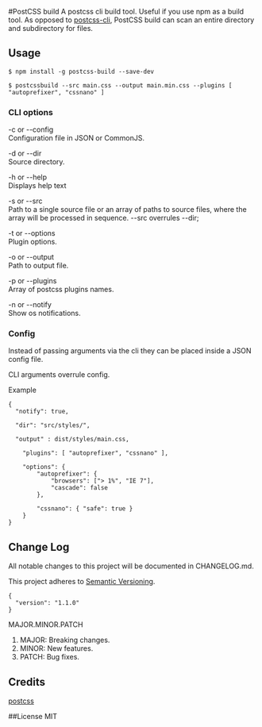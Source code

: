 #PostCSS build
A postcss cli build tool. Useful if you use npm as a build tool. As opposed to [postcss-cli](https://github.com/postcss/postcss-cli), PostCSS build can scan an entire directory and subdirectory for files.

## Usage
```
$ npm install -g postcss-build --save-dev

$ postcssbuild --src main.css --output main.min.css --plugins [ "autoprefixer", "cssnano" ]
```


### CLI options
-c or --config  
Configuration file in JSON or CommonJS.  

-d or --dir  
Source directory.  

-h or --help  
Displays help text  

-s or --src  
Path to a single source file or an array of paths to source files, where the array will be processed in sequence. --src overrules --dir;

-t or --options  
Plugin options.

-o or --output  
Path to output file.

-p or --plugins  
Array of postcss plugins names.

-n or --notify  
Show os notifications.


### Config
Instead of passing arguments via the cli they can be placed inside a JSON config file.

CLI arguments overrule config.

Example
```
{
  "notify": true,

  "dir": "src/styles/",

  "output" : dist/styles/main.css,

	"plugins": [ "autoprefixer", "cssnano" ],

	"options": {
		"autoprefixer": {
			"browsers": ["> 1%", "IE 7"],
			"cascade": false
		},

		"cssnano": { "safe": true }
	}
}
```


## Change Log
All notable changes to this project will be documented in CHANGELOG.md.

This project adheres to [Semantic Versioning](http://semver.org/).
```
{
  "version": "1.1.0"
}
```
MAJOR.MINOR.PATCH

1. MAJOR: Breaking changes.  
2. MINOR: New features.  
3. PATCH: Bug fixes.

## Credits
[postcss]('https://github.com/postcss/postcss')

##License
MIT
